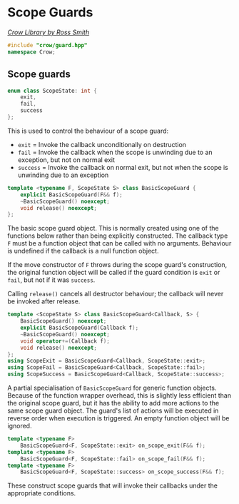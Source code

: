 # Scope Guards

_[Crow Library by Ross Smith](index.html)_

```c++
#include "crow/guard.hpp"
namespace Crow;
```

## Scope guards

```c++
enum class ScopeState: int {
    exit,
    fail,
    success
};
```

This is used to control the behaviour of a scope guard:

* `exit` = Invoke the callback unconditionally on destruction
* `fail` = Invoke the callback when the scope is unwinding due to an exception, but not on normal exit
* `success` = Invoke the callback on normal exit, but not when the scope is unwinding due to an exception

```c++
template <typename F, ScopeState S> class BasicScopeGuard {
    explicit BasicScopeGuard(F&& f);
    ~BasicScopeGuard() noexcept;
    void release() noexcept;
};
```

The basic scope guard object. This is normally created using one of the
functions below rather than being explicitly constructed. The callback type
`F` must be a function object that can be called with no arguments. Behaviour
is undefined if the callback is a null function object.

If the move constructor of `F` throws during the scope guard's construction,
the original function object will be called if the guard condition is `exit`
or `fail`, but not if it was `success`.

Calling `release()` cancels all destructor behaviour; the callback will never
be invoked after release.

```c++
template <ScopeState S> class BasicScopeGuard<Callback, S> {
    BasicScopeGuard() noexcept;
    explicit BasicScopeGuard(Callback f);
    ~BasicScopeGuard() noexcept;
    void operator+=(Callback f);
    void release() noexcept;
};
using ScopeExit = BasicScopeGuard<Callback, ScopeState::exit>;
using ScopeFail = BasicScopeGuard<Callback, ScopeState::fail>;
using ScopeSuccess = BasicScopeGuard<Callback, ScopeState::success>;
```

A partial specialisation of `BasicScopeGuard` for generic function objects.
Because of the function wrapper overhead, this is slightly less efficient
than the original scope guard, but it has the ability to add more actions to
the same scope guard object. The guard's list of actions will be executed in
reverse order when execution is triggered. An empty function object will be
ignored.

```c++
template <typename F>
    BasicScopeGuard<F, ScopeState::exit> on_scope_exit(F&& f);
template <typename F>
    BasicScopeGuard<F, ScopeState::fail> on_scope_fail(F&& f);
template <typename F>
    BasicScopeGuard<F, ScopeState::success> on_scope_success(F&& f);
```

These construct scope guards that will invoke their callbacks under the
appropriate conditions.
